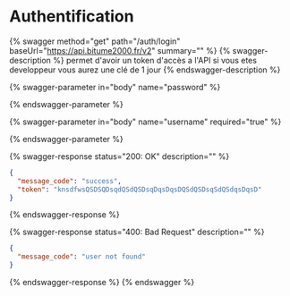 # Authentification

{% swagger method="get" path="/auth/login" baseUrl="https://api.bitume2000.fr/v2" summary="" %}
{% swagger-description %}
permet d'avoir un token d'accès a l'API si vous etes developpeur vous aurez une clé de 1 jour 
{% endswagger-description %}

{% swagger-parameter in="body" name="password" %}

{% endswagger-parameter %}

{% swagger-parameter in="body" name="username" required="true" %}

{% endswagger-parameter %}

{% swagger-response status="200: OK" description="" %}
```json
{
  "message_code": "success",
  "token": "knsdfwsQSDSQDsqdQSdQSDsqDqsDqsDQSdQSDsqSdQSdqsDqsD"
}
```
{% endswagger-response %}

{% swagger-response status="400: Bad Request" description="" %}
```json
{
  "message_code": "user not found"
}
```
{% endswagger-response %}
{% endswagger %}
